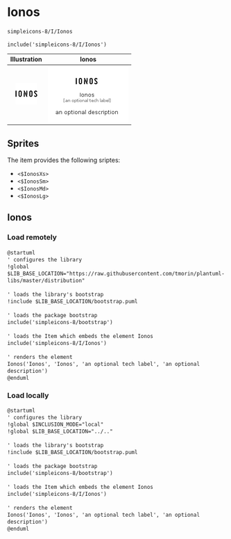 # Ionos


```text
simpleicons-8/I/Ionos
```

```text
include('simpleicons-8/I/Ionos')
```



| Illustration | Ionos |
| :---: | :---: |
| ![illustration for Illustration](../../simpleicons-8/I/Ionos.png) | ![illustration for Ionos](../../simpleicons-8/I/Ionos.Local.png) |



## Sprites
The item provides the following sriptes:

- `<$IonosXs>`
- `<$IonosSm>`
- `<$IonosMd>`
- `<$IonosLg>`





## Ionos

### Load remotely
```plantuml
@startuml
' configures the library
!global $LIB_BASE_LOCATION="https://raw.githubusercontent.com/tmorin/plantuml-libs/master/distribution"

' loads the library's bootstrap
!include $LIB_BASE_LOCATION/bootstrap.puml

' loads the package bootstrap
include('simpleicons-8/bootstrap')

' loads the Item which embeds the element Ionos
include('simpleicons-8/I/Ionos')

' renders the element
Ionos('Ionos', 'Ionos', 'an optional tech label', 'an optional description')
@enduml
```

### Load locally
```plantuml
@startuml
' configures the library
!global $INCLUSION_MODE="local"
!global $LIB_BASE_LOCATION="../.."

' loads the library's bootstrap
!include $LIB_BASE_LOCATION/bootstrap.puml

' loads the package bootstrap
include('simpleicons-8/bootstrap')

' loads the Item which embeds the element Ionos
include('simpleicons-8/I/Ionos')

' renders the element
Ionos('Ionos', 'Ionos', 'an optional tech label', 'an optional description')
@enduml
```

